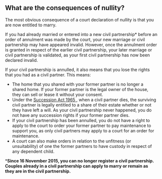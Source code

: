 ##  What are the consequences of nullity?

The most obvious consequence of a court declaration of nullity is that you are
now entitled to marry.

If you had already married or entered into a new civil partnership* before an
order of annulment was made by the court, your new marriage or civil
partnership may have appeared invalid. However, once the annulment order is
granted in respect of the earlier civil partnership, your later marriage or
civil partnership is validated, as your first civil partnership has now been
declared invalid.

If your civil partnership is annulled, it also means that you lose the rights
that you had as a civil partner. This means:

  * The home that you shared with your former partner is no longer a shared home. If your former partner is the legal owner of the house, they can sell or lease it without your consent. 
  * Under the [ Succession Act 1965 ](http://www.irishstatutebook.ie/eli/1965/act/27/enacted/en/html) , when a civil partner dies, the surviving civil partner is legally entitled to a share of their estate whether or not they have left a will. As your civil partnership never happened, you do not have any succession rights if your former partner dies. 
  * If your civil partnership has been annulled, you do not have a right to apply to the court to order your former partner to pay maintenance to support you, as only civil partners may apply to a court for an order for maintenance. 
  * A court can also make orders in relation to the unfitness (or unsuitability) of one the former partners to have custody in respect of any dependent child. 

***Since 16 November 2015, you can no longer register a civil partnership.
Couples already in a civil partnership can apply to marry or remain as they
are in the civil partnership.**
